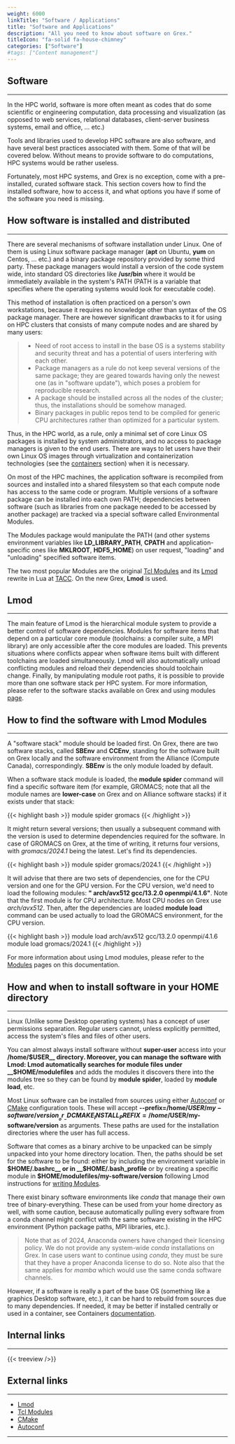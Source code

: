 ```yaml
---
weight: 6000
linkTitle: "Software / Applications"
title: "Software and Applications"
description: "All you need to know about software on Grex."
titleIcon: "fa-solid fa-house-chimney"
categories: ["Software"]
#tags: ["Content management"]
---
```


## Software
---

In the HPC world, software is more often meant as codes that do some scientific or engineering computation, data processing and visualization (as opposed to web services, relational databases, client-server business systems, email and office, ... etc.)

Tools and libraries used to develop HPC software are also software, and have several best practices associated with them. Some of  that will be covered below. Without means to provide software to do computations, HPC systems would be rather useless.

Fortunately, most HPC systems, and Grex is no exception, come with a pre-installed, curated software stack. This section covers how to find the installed software, how to access it, and what options you have if some of the software you need is missing.

## How software is installed and distributed
---

There are several mechanisms of software installation under Linux. One of them is using Linux software package manager (__apt__ on Ubuntu, __yum__ on Centos, ... etc.) and a binary package repository provided by some third party. These package managers would install a version of the code system wide, into standard OS directories like __/usr/bin__ where it would be immediately available in the system's PATH (PATH is a variable that specifies where the operating systems would look for executable code).

This method of installation is often practiced on a person's own workstations, because it requires no knowledge other than syntax of the OS package manager. There are however significant drawbacks to it for using on HPC clusters that consists of many compute nodes and are shared by many users:

> - Need of root access to install in the base OS is a systems stability and security threat and has a potential of users interfering with each other.
> - Package managers as a rule do not keep several versions of the same package; they are geared towards having only the newest one (as in "software update"), which poses a problem for reproducible research.
> - A package should be installed across all the nodes of the cluster; thus, the installations should be somehow managed.
> - Binary packages in public repos tend to be compiled for generic CPU architectures rather than optimized for a particular system.

Thus, in the HPC world, as a rule, only a minimal set of core Linux OS packages is installed by system administrators, and no access to package managers is given to the end users. There are ways to let users have their own Linux OS images through virtualization and containerization technologies (see the [containers](/software/containers/) section) when it is necessary.

On most of the HPC machines, the application software is recompiled from sources and installed into a shared filesystem so that each compute node has access to the same code or program. Multiple versions of a software package can be installed into each own PATH; dependencies between software (such as libraries from one package needed to be accessed by another package) are tracked via a special software called Environmental Modules.

The Modules package would manipulate the PATH (and other systems environment variables like **LD_LIBRARY_PATH**, **CPATH** and application-specific ones like **MKLROOT**, **HDF5_HOME**) on user request, "loading" and "unloading" specified software items.

The two most popular Modules are the original [Tcl Modules](http://modules.sourceforge.net/) and its [Lmod](https://lmod.readthedocs.io/en/latest/) rewrite in Lua at [TACC](https://www.tacc.utexas.edu/research-development/tacc-projects/lmod). On the new Grex, **Lmod** is used.

## Lmod
---

The main feature of Lmod is the hierarchical module system to provide a better control of software dependencies. Modules for software items that depend on a particular core module (toolchains: a compiler suite, a MPI library) are only accessible after the core modules are loaded. This prevents situations where conflicts appear when software items built with different toolchains are loaded simultaneously. Lmod will also automatically unload conflicting modules and reload their dependencies should toolchain change. Finally, by manipulating module root paths, it is possible to provide more than one software stack per HPC system. For more information, please refer to the software stacks available on Grex and using modules [page](software/using-modules).

## How to find the software with Lmod Modules
---

A "software stack" module should be loaded first. On Grex, there are two software stacks, called __SBEnv__ and __CCEnv__, standing for the software built on Grex locally and the software environment from the Alliance (Compute Canada), correspondingly. __SBEnv__ is the only module loaded by default.

When a software stack module is loaded, the **module spider** command will find a specific software item (for example, GROMACS; note that all the module names are __lower-case__ on Grex and on Alliance software stacks) if it exists under that stack:

{{< highlight bash >}}
module spider gromacs
{{< /highlight >}}

It might return several versions; then usually a subsequent command with the version is used to determine dependencies required for the software. 
In case of GROMACS on Grex, at the time of writing, it returns four versions, with _gromacs/2024.1_ being the latest. Let's find its dependencies.

{{< highlight bash >}}
module spider gromacs/2024.1
{{< /highlight >}}

It will advise that there are two sets of dependencies, one for the CPU version and one for the GPU version. 
For the CPU version, we'd need to load the following modules: __"  arch/avx512  gcc/13.2.0  openmpi/4.1.6"__. Note that the first module is for CPU architecture. Most CPU nodes on Grex use _arch/avx512_.
Then, after the  dependencies are loaded  **module load** command can be used actually to load the GROMACS environment, for the CPU version. 

{{< highlight bash >}}
module load arch/avx512  gcc/13.2.0  openmpi/4.1.6
module load gromacs/2024.1
{{< /highlight >}}

For more information about using Lmod modules, please refer to the [Modules](software/using-modules) pages on this documentation.

## How and when to install software in your HOME directory
---

Linux (Unlike some Desktop operating systems) has a concept of user permissions separation. Regular users cannot, unless explicitly permitted, access the system's files and files of other users.

You can almost always install software without **super-user** access into your __/home/$USER__ directory. Moreover, you can manage the software with Lmod: Lmod automatically searches for module files under __$HOME/modulefiles__ and adds the modules it discovers there into the modules tree so they can be found by __module spider__, loaded by __module load__, etc.

Most Linux software can be installed from sources using either [Autoconf](https://www.gnu.org/software/autoconf/) or [CMake](https://cmake.org/) configuration tools. These will accept __-\-prefix=/home/$USER/my-software/version__ or __-DCMAKE_INSTALL_PREFIX=/home/$USER/my-software/version__ as arguments. These paths are used for the installation directories where the user has full access.

Software that comes as a binary archive to be unpacked can be simply unpacked into your home directory location. Then, the paths should be set for the software to be found: either by including the environment variable in __$HOME/.bashrc__ or in __$HOME/.bash_profile__ or by creating a specific module in __$HOME/modulefiles/my-software/version__ following Lmod instructions for [writing Modules](https://lmod.readthedocs.io/en/latest/015_writing_modules.html).

There exist binary software environments like _conda_ that manage their own tree of binary-everything. These can be used from your home directory as well, with some caution, because automatically pulling every software from a conda channel might conflict with the same software existing in the HPC environment (Python package paths, MPI libraries, etc.).
> Note that as of 2024, Anaconda owners have changed their licensing policy. We do not provide any system-wide _conda_ installations on Grex. In case users want to continue using _conda_, they must be sure that they have a proper Anaconda license to do so. Note also that the same applies for _mamba_ which would use the same conda software channels.

However, if a software is really a part of the base OS (something like a graphics Desktop software, etc.), it can be hard to rebuild from sources due to many dependencies. If needed, it may be better if installed centrally or used in a container, see Containers [documentation](software/containers).

## Internal links
---

{{< treeview />}}

## External links
---

* [Lmod](https://lmod.readthedocs.io/en/latest/ "Lmod")
* [Tcl Modules](http://modules.sourceforge.net/ "Tcl Modules")
* [CMake](https://cmake.org/ "CMake")
* [Autoconf](https://www.gnu.org/software/autoconf/ "Autoconf")

---

<!-- Changes and update:
* Last reviewed on: Apr 30, 2024.
-->
